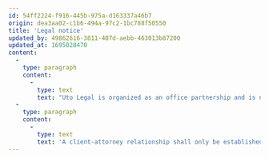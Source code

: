 ```yaml
---
id: 54ff2224-f916-445b-975a-d163337a46b7
origin: dea3aa02-c1b6-494a-97c2-1bc788f50550
title: 'Legal notice'
updated_by: 49862616-3811-407d-aebb-463013b87200
updated_at: 1695028470
content:
  -
    type: paragraph
    content:
      -
        type: text
        text: "Uto Legal is organized as an office partnership and is not a attorneys' corporation. You conclude your mandate with the respective attorney at law only, unless otherwise provided for in a written engagement letter (mandate agreement). The attorneys at law Patrick Dehmer, Stephan W. Feierabend, Dr. Annatina Menn, Dr. Marco Neeser, Gianandrea Prader and Dr. Alesch Staehelin practice individually and each of them acts on her or his own responsibility. They are not jointly and severally liable for each other and do not form a general partnership."
  -
    type: paragraph
    content:
      -
        type: text
        text: 'A client-attorney relationship shall only be established upon the express acceptance of the mandate by the attorney at law concerned. Contact or delivery of communications and files, whether by electronic means or in writing, shall not establish a client-attorney relationship or any other legal relationship without such express acceptance.'
---
```

